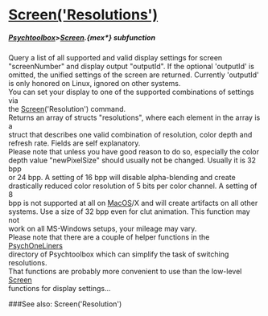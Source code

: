 # [Screen('Resolutions')](Screen-Resolutions) 
##### [Psychtoolbox](Pyschtoolbox)>[Screen](Screen).{mex*} subfunction


Query a list of all supported and valid display settings for screen  
"screenNumber" and display output "outputId". If the optional 'outputId' is  
omitted, the unified settings of the screen are returned. Currently 'outputId'  
is only honored on Linux, ignored on other systems.  
You can set your display to one of the supported combinations of settings via  
the [Screen](Screen)('Resolution') command.  
Returns an array of structs "resolutions", where each element in the array is a  
struct that describes one valid combination of resolution, color depth and  
refresh rate. Fields are self explanatory.  
Please note that unless you have good reason to do so, especially the color  
depth value "newPixelSize" should usually not be changed. Usually it is 32 bpp  
or 24 bpp. A setting of 16 bpp will disable alpha-blending and create  
drastically reduced color resolution of 5 bits per color channel. A setting of 8  
bpp is not supported at all on [MacOS](MacOS)/X and will create artifacts on all other  
systems. Use a size of 32 bpp even for clut animation. This function may not  
work on all MS-Windows setups, your mileage may vary.  
Please note that there are a couple of helper functions in the [PsychOneLiners](PsychOneLiners)  
directory of Psychtoolbox which can simplify the task of switching resolutions.  
That functions are probably more convenient to use than the low-level [Screen](Screen)  
functions for display settings...   


###See also:
Screen('Resolution')
